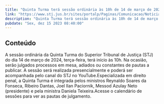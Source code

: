 ```yaml
---
title: "Quinta Turma terá sessão ordinária às 10h de 14 de março de 2024"
link: "https://www.stj.jus.br/sites/portalp/Paginas/Comunicacao/Noticias/2023/15122023-Quinta-Turma-tera-sessao-ordinaria-as-10h-de-14-de-marco-de-2024.aspx"
description: "Quinta Turma terá sessão ordinária às 10h de 14 de março de 2024"
pubdate: "Sex, dez 15 2023 08:40:00"
---
```


## Conteúdo

A sessão ordinária da Quinta Turma do Superior Tribunal de Justiça (STJ) do dia 14 de março de 2024, terça-feira, terá início às 10h. Na ocasião, serão julgados processos em mesa, adiados ou constantes de pautas a publicar. A sessão será realizada presencialmente e poderá ser acompanhada pelo canal do STJ no YouTube.Especializada em direito penal, a Quinta Turma é integrada pelos ministros Reynaldo Soares da Fonseca, Ribeiro Dantas, Joel Ilan Paciornik, Messod Azulay Neto (presidente) e pela ministra Daniela Teixeira.Acesse o calendário de sessões para ver as pautas de julgamento.
